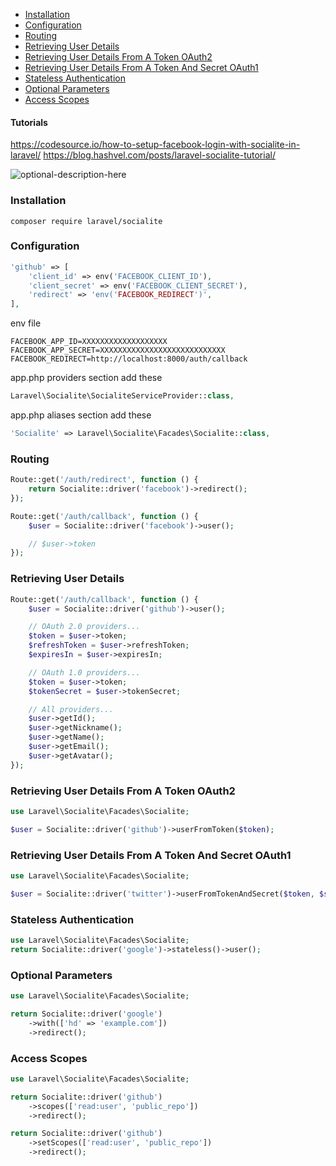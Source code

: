 

- [Installation](#installation)
- [Configuration](#configuration)
- [Routing](#routing)
- [Retrieving User Details](#retrieving-user-details)
- [Retrieving User Details From A Token OAuth2](#retrieving-user-details-from-a-token-oauth2)
- [Retrieving User Details From A Token And Secret OAuth1](#retrieving-user-details-from-a-token-and-secret-oauth1)
- [Stateless Authentication](stateless-authentication)
- [Optional Parameters](optional-parameters)
- [Access Scopes](access-scopes)

#### Tutorials 
https://codesource.io/how-to-setup-facebook-login-with-socialite-in-laravel/
https://blog.hashvel.com/posts/laravel-socialite-tutorial/



![optional-description-here](https://lh3.googleusercontent.com/pw/ACtC-3eiWTjMc5vSqbhItQK_-8Ku-hj10tRhN0G9iCYwU2xrujv-jy-fPYhAiFFf6B0YA0-DTJjmg1sXqw7sV46R1JkiTBbqDqKsw6tulX4knpyMPox_ndw3IEQyA-28ZhL6QZ8xDy0TjZBv1BAigM0STcuF=w918-h464-no?authuser=0)



### Installation
```
composer require laravel/socialite
```


### Configuration

```php
'github' => [
    'client_id' => env('FACEBOOK_CLIENT_ID'),
    'client_secret' => env('FACEBOOK_CLIENT_SECRET'),
    'redirect' => 'env('FACEBOOK_REDIRECT')',
],

```

env file
```
FACEBOOK_APP_ID=XXXXXXXXXXXXXXXXXXX
FACEBOOK_APP_SECRET=XXXXXXXXXXXXXXXXXXXXXXXXXXXX
FACEBOOK_REDIRECT=http://localhost:8000/auth/callback
```

app.php providers section add these
```php
Laravel\Socialite\SocialiteServiceProvider::class,
```

app.php aliases section add these
 ```php
'Socialite' => Laravel\Socialite\Facades\Socialite::class,
```

### Routing

```php
Route::get('/auth/redirect', function () {
    return Socialite::driver('facebook')->redirect();
});

Route::get('/auth/callback', function () {
    $user = Socialite::driver('facebook')->user();

    // $user->token
});

```


### Retrieving User Details
```php
Route::get('/auth/callback', function () {
    $user = Socialite::driver('github')->user();

    // OAuth 2.0 providers...
    $token = $user->token;
    $refreshToken = $user->refreshToken;
    $expiresIn = $user->expiresIn;

    // OAuth 1.0 providers...
    $token = $user->token;
    $tokenSecret = $user->tokenSecret;

    // All providers...
    $user->getId();
    $user->getNickname();
    $user->getName();
    $user->getEmail();
    $user->getAvatar();
});
```

### Retrieving User Details From A Token OAuth2
```php
use Laravel\Socialite\Facades\Socialite;

$user = Socialite::driver('github')->userFromToken($token);
```


### Retrieving User Details From A Token And Secret OAuth1
```php
use Laravel\Socialite\Facades\Socialite;

$user = Socialite::driver('twitter')->userFromTokenAndSecret($token, $secret);
```
### Stateless Authentication

```php
use Laravel\Socialite\Facades\Socialite;
return Socialite::driver('google')->stateless()->user();
```

### Optional Parameters
```php
use Laravel\Socialite\Facades\Socialite;

return Socialite::driver('google')
    ->with(['hd' => 'example.com'])
    ->redirect();
```

### Access Scopes
```php
use Laravel\Socialite\Facades\Socialite;

return Socialite::driver('github')
    ->scopes(['read:user', 'public_repo'])
    ->redirect();
```

```php
return Socialite::driver('github')
    ->setScopes(['read:user', 'public_repo'])
    ->redirect();
```
